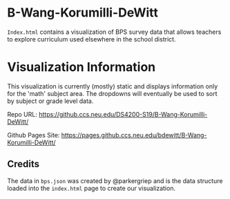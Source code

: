# B-Wang-Korumilli-DeWitt

`Index.html` contains a visualization of BPS survey data that allows teachers to explore curriculum used elsewhere in the school district.

# Visualization Information

This visualization is currently (mostly) static and displays information only for the 'math' subject area.  The dropdowns will eventually be used to sort by subject or grade level data.  

Repo URL: https://github.ccs.neu.edu/DS4200-S19/B-Wang-Korumilli-DeWitt/

Github Pages Site: https://pages.github.ccs.neu.edu/bdewitt/B-Wang-Korumilli-DeWitt/



## Credits

The data in `bps.json` was created by @parkergriep and is the data structure loaded into the `index.html` page to create our visualization.

